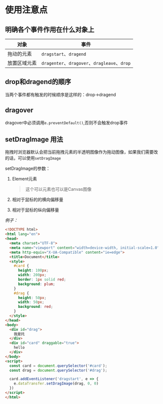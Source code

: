 # 使用注意点

## 明确各个事件作用在什么对象上

| 对象         | 事件                                         |
| ------------ | -------------------------------------------- |
| 拖动的元素   | `dragstart`、`dragend`                       |
| 放置区域元素 | `dragenter`、`dragover`、`dragleave`、`drop` |



## drop和dragend的顺序

当两个事件都有触发的时候顺序是这样的：drop->dragend



## dragover

dragover中必须调用`e.preventDefault()`,否则不会触发drop事件



## setDragImage 用法

拖拽时浏览器默认会把当前拖拽元素的半透明图像作为拖动图像，如果我们需要改的话，可以使用`setDragImage`

setDragImage的参数：

1. Element元素

   > ​	这个可以元素也可以是Canvas图像

2. 相对于鼠标的的横向偏移量

3. 相对于鼠标的纵向偏移量

*例子：*

```html
<!DOCTYPE html>
<html lang="en">
<head>
  <meta charset="UTF-8">
  <meta name="viewport" content="width=device-width, initial-scale=1.0">
  <meta http-equiv="X-UA-Compatible" content="ie=edge">
  <title>Document</title>
  <style>
    #card {
      height: 100px;
      width: 200px;
      border: 1px solid red;
      background: plum;
    }
    #drag {
      height: 50px;
      width: 50px;
      background: red;
    }
  </style>
</head>
<body>
  <div id="drag">
    我是托
  </div>
  <div id="card" draggable="true">
    hello
  </div>
</body>
<script>
  const card = document.querySelector('#card');
  const drag = document.querySelector('#drag');

  card.addEventListener('dragstart', e => {
    e.dataTransfer.setDragImage(drag, 0, 0)
  })
</script>
</html>
```


